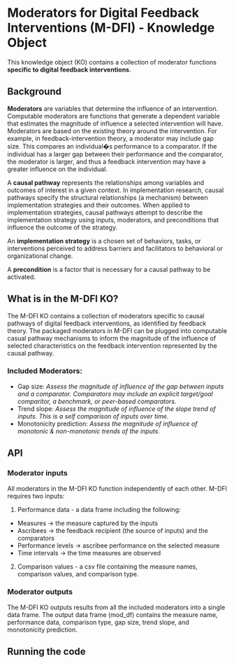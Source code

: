 # Moderators for Digital Feedback Interventions (M-DFI) - Knowledge Object

This knowledge object (KO) contains a collection of moderator functions **specific to digital feedback interventions**.

## Background

**Moderators** are variables that determine the influence of an intervention. Computable moderators are functions that generate a dependent variable that estimates the magnitude of influence a selected intervention will have. Moderators are based on the existing theory around the intervention. For example, in feedback-intervention theory, a moderator may include gap size. This compares an individual�s performance to a comparator. If the individual has a larger gap between their performance and the comparator, the moderator is larger, and thus a feedback intervention may have a greater influence on the individual.

A **causal pathway** represents the relationships among variables and outcomes of interest in a given context. In implementation research, causal pathways specify the structural relationships (a mechanism) between implementation strategies and their outcomes. When applied to implementation strategies, causal pathways attempt to describe the implementation strategy using inputs, moderators, and preconditions that influence the outcome of the strategy.

An **implementation strategy** is a chosen set of behaviors, tasks, or interventions perceived to address barriers and facilitators to behavioral or organizational change.

A **precondition** is a factor that is necessary for a causal pathway to be activated.

## What is in the M-DFI KO?

The M-DFI KO contains a collection of moderators specific to causal pathways of digital feedback interventions, as identified by feedback theory. The packaged moderators in M-DFI can be plugged into computable casual pathway mechanisms to inform the magnitude of the influence of selected characteristics on the feedback intervention represented by the causal pathway.

### Included Moderators:
- Gap size: *Assess the magnitude of influence of the gap between inputs and a comparator. Comparators may include an explicit target/goal comparitor, a benchmark, or peer-based comparators.*
- Trend slope: *Assess the magnitude of influence of the slope trend of inputs. This is a self comparison of inputs over time.*
- Monotonicity prediction: *Assess the magnitude of influence of monotonic & non-monotonic trends of the inputs.*

## API

### Moderator inputs

All moderators in the M-DFI KO function independently of each other. M-DFI requires two inputs:
1. Performance data - a data frame including the following:
- Measures -> the measure captured by the inputs
- Ascribees -> the feedback recipient (the source of inputs) and the comparators
- Performance levels -> ascribee performance on the selected measure
- Time intervals -> the time measures are observed
2. Comparison values - a csv file containing the measure names, comparison values, and comparison type.

### Moderator outputs

The M-DFI KO outputs results from all the included moderators into a single data frame. The output data frame (mod_df) contains the measure name, performance data, comparison type, gap size, trend slope, and monotonicity prediction.

## Running the code


